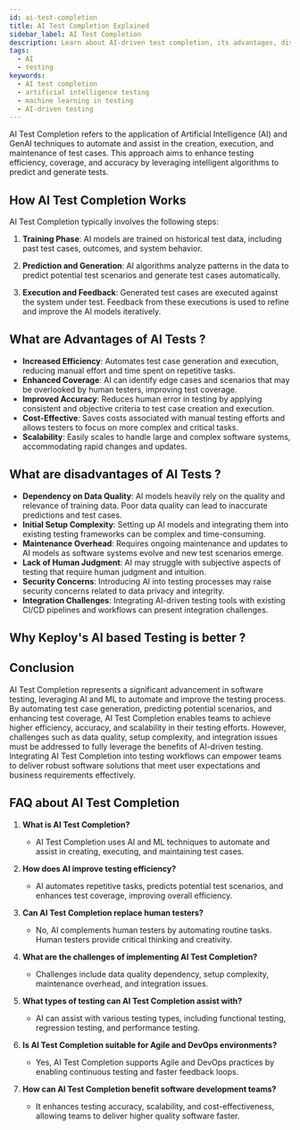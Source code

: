```yaml
---
id: ai-test-completion
title: AI Test Completion Explained
sidebar_label: AI Test Completion
description: Learn about AI-driven test completion, its advantages, disadvantages, and FAQs that address common queries.
tags:
  - AI
  - testing
keywords:
  - AI test completion
  - artificial intelligence testing
  - machine learning in testing
  - AI-driven testing
---
```


AI Test Completion refers to the application of Artificial Intelligence (AI) and GenAI techniques to automate and assist in the creation, execution, and maintenance of test cases. This approach aims to enhance testing efficiency, coverage, and accuracy by leveraging intelligent algorithms to predict and generate tests.

## How AI Test Completion Works

AI Test Completion typically involves the following steps:

1. **Training Phase**: AI models are trained on historical test data, including past test cases, outcomes, and system behavior.

2. **Prediction and Generation**: AI algorithms analyze patterns in the data to predict potential test scenarios and generate test cases automatically.

3. **Execution and Feedback**: Generated test cases are executed against the system under test. Feedback from these executions is used to refine and improve the AI models iteratively.

## What are Advantages of AI Tests ?

- **Increased Efficiency**: Automates test case generation and execution, reducing manual effort and time spent on repetitive tasks.
- **Enhanced Coverage**: AI can identify edge cases and scenarios that may be overlooked by human testers, improving test coverage.
- **Improved Accuracy**: Reduces human error in testing by applying consistent and objective criteria to test case creation and execution.
- **Cost-Effective**: Saves costs associated with manual testing efforts and allows testers to focus on more complex and critical tasks.
- **Scalability**: Easily scales to handle large and complex software systems, accommodating rapid changes and updates.

## What are disadvantages of AI Tests ?

- **Dependency on Data Quality**: AI models heavily rely on the quality and relevance of training data. Poor data quality can lead to inaccurate predictions and test cases.
- **Initial Setup Complexity**: Setting up AI models and integrating them into existing testing frameworks can be complex and time-consuming.
- **Maintenance Overhead**: Requires ongoing maintenance and updates to AI models as software systems evolve and new test scenarios emerge.
- **Lack of Human Judgment**: AI may struggle with subjective aspects of testing that require human judgment and intuition.
- **Security Concerns**: Introducing AI into testing processes may raise security concerns related to data privacy and integrity.
- **Integration Challenges**: Integrating AI-driven testing tools with existing CI/CD pipelines and workflows can present integration challenges.

## Why Keploy's AI based Testing is better ?

## Conclusion

AI Test Completion represents a significant advancement in software testing, leveraging AI and ML to automate and improve the testing process. By automating test case generation, predicting potential scenarios, and enhancing test coverage, AI Test Completion enables teams to achieve higher efficiency, accuracy, and scalability in their testing efforts. However, challenges such as data quality, setup complexity, and integration issues must be addressed to fully leverage the benefits of AI-driven testing. Integrating AI Test Completion into testing workflows can empower teams to deliver robust software solutions that meet user expectations and business requirements effectively.

## FAQ about AI Test Completion

1. **What is AI Test Completion?**

   - AI Test Completion uses AI and ML techniques to automate and assist in creating, executing, and maintaining test cases.

2. **How does AI improve testing efficiency?**

   - AI automates repetitive tasks, predicts potential test scenarios, and enhances test coverage, improving overall efficiency.

3. **Can AI Test Completion replace human testers?**

   - No, AI complements human testers by automating routine tasks. Human testers provide critical thinking and creativity.

4. **What are the challenges of implementing AI Test Completion?**

   - Challenges include data quality dependency, setup complexity, maintenance overhead, and integration issues.

5. **What types of testing can AI Test Completion assist with?**

   - AI can assist with various testing types, including functional testing, regression testing, and performance testing.

6. **Is AI Test Completion suitable for Agile and DevOps environments?**

   - Yes, AI Test Completion supports Agile and DevOps practices by enabling continuous testing and faster feedback loops.

7. **How can AI Test Completion benefit software development teams?**
   - It enhances testing accuracy, scalability, and cost-effectiveness, allowing teams to deliver higher quality software faster.
